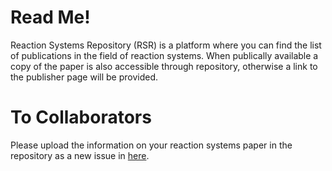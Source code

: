 # Read Me!
Reaction Systems Repository (RSR) is a platform where you can find the list of publications in the field of reaction systems. When publically available a copy of the paper is also accessible through repository, otherwise a link to the publisher page will be provided.

# To Collaborators
Please upload the information on your reaction systems paper in the repository as a new issue in [here](https://github.com/RS-Repo/library/issues).
